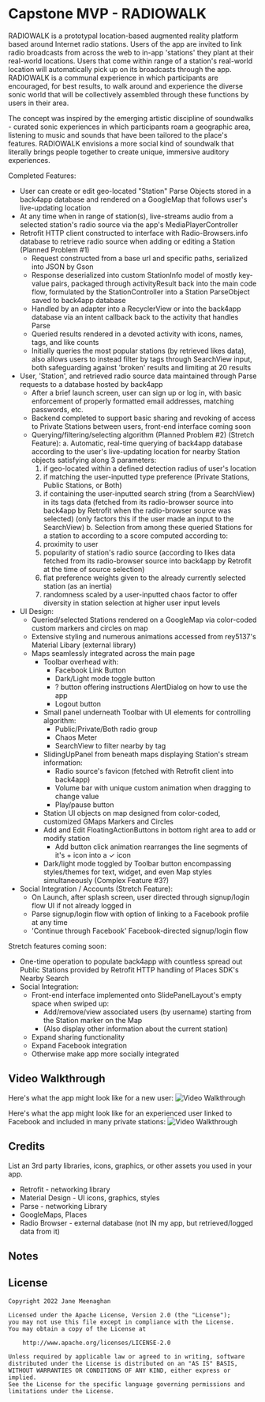 # Capstone MVP - RADIOWALK

RADIOWALK is a prototypal location-based augmented reality platform based around Internet radio stations.
Users of the app are invited to link radio broadcasts from across the web to in-app 'stations' they plant at their real-world locations.
Users that come within range of a station's real-world location will automatically pick up on its broadcasts through the app. 
RADIOWALK is a communal experience in which participants are encouraged, for best results, to walk around and experience the 
diverse sonic world that will be collectively assembled through these functions by users in their area.

The concept was inspired by the emerging artistic discipline of soundwalks - curated sonic experiences in which participants 
roam a geographic area, listening to music and sounds that have been tailored to the place's features.
RADIOWALK envisions a more social kind of soundwalk that literally brings people together to create unique, immersive auditory experiences.

Completed Features:
- User can create or edit geo-located "Station" Parse Objects stored in a back4app database and rendered on a GoogleMap that follows user's live-updating location
- At any time when in range of station(s), live-streams audio from a selected station's radio source via the app's MediaPlayerController
- Retrofit HTTP client constructed to interface with Radio-Browsers.info database to retrieve radio source when adding or editing a Station (Planned Problem #1)
  - Request constructed from a base url and specific paths, serialized into JSON by Gson
  - Response deserialized into custom StationInfo model of mostly key-value pairs,  packaged through activityResult back into the main code flow, formulated by the StationController into a Station ParseObject saved to back4app database
  - Handled by an adapter into a RecyclerView or into the back4app database via an intent callback back to the activity that handles Parse
  - Queried results rendered in a devoted activity with icons, names, tags, and like counts
  - Initially queries the most popular stations (by retrieved likes data), also allows users to instead filter by tags through SearchView input, both safeguarding against 'broken' results and limiting at 20 results 
- User, 'Station', and retrieved radio source data maintained through Parse requests to a database hosted by back4app
  - After a brief launch screen, user can sign up or log in, with basic enforcement of properly formatted email addresses, matching passwords, etc.
  - Backend completed to support basic sharing and revoking of access to Private Stations between users, front-end interface coming soon
  - Querying/filtering/selecting algorithm (Planned Problem #2) (Stretch Feature):
    a. Automatic, real-time querying of back4app database according to the user's live-updating location for nearby Station objects satisfying along 3 parameters:
       1) if geo-located within a defined detection radius of user's location
       2) if matching the user-inputted type preference (Private Stations, Public Stations, or Both)
       3) if containing the user-inputted search string (from a SearchView) in its tags data (fetched from its radio-browser source into back4app by Retrofit when the radio-browser source was selected) (only factors this if the user made an input to the SearchView)
    b. Selection from among these queried Stations for a station to according to a score computed according to:
       1) proximity to user
       2) popularity of station's radio source (according to likes data fetched from its radio-browser source into back4app by Retrofit at the time of source selection)
       3) flat preference weights given to the already currently selected station (as an inertia)
       4) randomness scaled by a user-inputted chaos factor to offer diversity in station selection at higher user input levels
- UI Design:
   - Queried/selected Stations rendered on a GoogleMap via color-coded custom markers and circles on map
   - Extensive styling and numerous animations accessed from rey5137's Material Libary (external library)
   - Maps seamlessly integrated across the main page
     - Toolbar overhead with:
       - Facebook Link Button
       - Dark/Light mode toggle button
       - ? button offering instructions AlertDialog on how to use the app
       - Logout button
     - Small panel underneath Toolbar with UI elements for controlling algorithm:
       - Public/Private/Both radio group
       - Chaos Meter
       - SearchView to filter nearby by tag
     - SlidingUpPanel from beneath maps displaying Station's stream information:
       - Radio source's favicon (fetched with Retrofit client into back4app)
       - Volume bar with unique custom animation when dragging to change value
       - Play/pause button
     - Station UI objects on map designed from color-coded, customized GMaps Markers and Circles
     - Add and Edit FloatingActionButtons in bottom right area to add or modify station
       - Add button click animation rearranges the line segments of it's + icon into a ✓ icon
     - Dark/light mode toggled by Toolbar button encompassing styles/themes for text, widget, and even Map styles simultaneously (Complex Feature #3?)
- Social Integration / Accounts (Stretch Feature):
  - On Launch, after splash screen, user directed through signup/login flow UI if not already logged in
  - Parse signup/login flow with option of linking to a Facebook profile at any time
  - 'Continue through Facebook' Facebook-directed signup/login flow
  
Stretch features coming soon:
- One-time operation to populate back4app with countless spread out Public Stations provided by Retrofit HTTP handling of Places SDK's Nearby Search
- Social Integration:
  - Front-end interface implemented onto SlidePanelLayout's empty space when swiped up:
    - Add/remove/view associated users (by username) starting from the Station marker on the Map
    - (Also display other information about the current station)
  - Expand sharing functionality
  - Expand Facebook integration
  - Otherwise make app more socially integrated

## Video Walkthrough

Here's what the app might look like for a new user:
<img src='NewUserDemo.gif' title='Video Walkthrough' width='' alt='Video Walkthrough' />

Here's what the app might look like for an experienced user linked to Facebook and included in many private stations:
<img src='ExperiencedUserDemo.gif' title='Video Walkthrough' width='' alt='Video Walkthrough' />

## Credits

List an 3rd party libraries, icons, graphics, or other assets you used in your app.
- Retrofit - networking library
- Material Design - UI icons, graphics, styles
- Parse - networking Library
- GoogleMaps, Places
- Radio Browser - external database (not IN my app, but retrieved/logged data from it)

## Notes


## License

    Copyright 2022 Jane Meenaghan

    Licensed under the Apache License, Version 2.0 (the "License");
    you may not use this file except in compliance with the License.
    You may obtain a copy of the License at

        http://www.apache.org/licenses/LICENSE-2.0

    Unless required by applicable law or agreed to in writing, software
    distributed under the License is distributed on an "AS IS" BASIS,
    WITHOUT WARRANTIES OR CONDITIONS OF ANY KIND, either express or implied.
    See the License for the specific language governing permissions and
    limitations under the License.